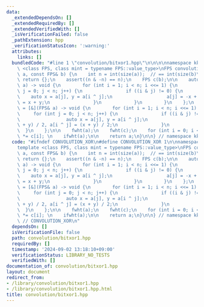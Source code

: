 ```yaml
---
data:
  _extendedDependsOn: []
  _extendedRequiredBy: []
  _extendedVerifiedWith: []
  _isVerificationFailed: false
  _pathExtension: hpp
  _verificationStatusIcon: ':warning:'
  attributes:
    links: []
  bundledCode: "#line 1 \"convolution/bitxor1.hpp\"\n\n\n\nnamespace kk2 {\n\ntemplate\
    \ <class FPS, class mint = typename FPS::value_type>\nFPS convolution_xor(FPS&\
    \ a, const FPS& b) {\n    int n = int(size(a));  // == int(size(b)\n    if (!n)\
    \ return {};\n    assert((n & -n) == n);\n    FPS c(b);\n\n    auto fwht = [&](FPS&\
    \ a) -> void {\n        for (int i = 1; i < n; i <<= 1) {\n            for (int\
    \ j = 0; j < n; j++) {\n                if ((i & j) != 0) {\n                \
    \    auto x = a[j], y = a[i ^ j];\n                    a[j] = -x + y, a[i ^ j]\
    \ = x + y;\n                }\n            }\n        }\n    };\n    auto ifwht\
    \ = [&](FPS& a) -> void {\n        for (int i = 1; i < n; i <<= 1) {\n       \
    \     for (int j = 0; j < n; j++) {\n                if ((i & j) != 0) {\n   \
    \                 auto x = a[j], y = a[i ^ j];\n                    a[j] = (-x\
    \ + y) / 2, a[i ^ j] = (x + y) / 2;\n                }\n            }\n      \
    \  }\n    };\n\n    fwht(a);\n    fwht(c);\n    for (int i = 0; i < n; i++) a[i]\
    \ *= c[i]; \n    ifwht(a);\n\n    return a;\n}\n\n} // namespace kk2\n\n\n"
  code: "#ifndef CONVOLUTION_XOR\n#define CONVOLUTION_XOR 1\n\nnamespace kk2 {\n\n\
    template <class FPS, class mint = typename FPS::value_type>\nFPS convolution_xor(FPS&\
    \ a, const FPS& b) {\n    int n = int(size(a));  // == int(size(b)\n    if (!n)\
    \ return {};\n    assert((n & -n) == n);\n    FPS c(b);\n\n    auto fwht = [&](FPS&\
    \ a) -> void {\n        for (int i = 1; i < n; i <<= 1) {\n            for (int\
    \ j = 0; j < n; j++) {\n                if ((i & j) != 0) {\n                \
    \    auto x = a[j], y = a[i ^ j];\n                    a[j] = -x + y, a[i ^ j]\
    \ = x + y;\n                }\n            }\n        }\n    };\n    auto ifwht\
    \ = [&](FPS& a) -> void {\n        for (int i = 1; i < n; i <<= 1) {\n       \
    \     for (int j = 0; j < n; j++) {\n                if ((i & j) != 0) {\n   \
    \                 auto x = a[j], y = a[i ^ j];\n                    a[j] = (-x\
    \ + y) / 2, a[i ^ j] = (x + y) / 2;\n                }\n            }\n      \
    \  }\n    };\n\n    fwht(a);\n    fwht(c);\n    for (int i = 0; i < n; i++) a[i]\
    \ *= c[i]; \n    ifwht(a);\n\n    return a;\n}\n\n} // namespace kk2\n\n#endif\
    \ // CONVOLUTION_XOR\n"
  dependsOn: []
  isVerificationFile: false
  path: convolution/bitxor1.hpp
  requiredBy: []
  timestamp: '2024-09-02 13:18:10+09:00'
  verificationStatus: LIBRARY_NO_TESTS
  verifiedWith: []
documentation_of: convolution/bitxor1.hpp
layout: document
redirect_from:
- /library/convolution/bitxor1.hpp
- /library/convolution/bitxor1.hpp.html
title: convolution/bitxor1.hpp
---
```

